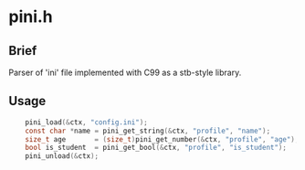 # pini.h

## Brief

Parser of 'ini' file implemented with C99 as a stb-style library.

## Usage

```c
    pini_load(&ctx, "config.ini");
    const char *name = pini_get_string(&ctx, "profile", "name");
    size_t age       = (size_t)pini_get_number(&ctx, "profile", "age");
    bool is_student  = pini_get_bool(&ctx, "profile", "is_student");
    pini_unload(&ctx);
```
